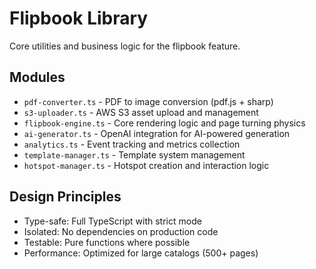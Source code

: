 # Flipbook Library

Core utilities and business logic for the flipbook feature.

## Modules

- `pdf-converter.ts` - PDF to image conversion (pdf.js + sharp)
- `s3-uploader.ts` - AWS S3 asset upload and management
- `flipbook-engine.ts` - Core rendering logic and page turning physics
- `ai-generator.ts` - OpenAI integration for AI-powered generation
- `analytics.ts` - Event tracking and metrics collection
- `template-manager.ts` - Template system management
- `hotspot-manager.ts` - Hotspot creation and interaction logic

## Design Principles

- Type-safe: Full TypeScript with strict mode
- Isolated: No dependencies on production code
- Testable: Pure functions where possible
- Performance: Optimized for large catalogs (500+ pages)
